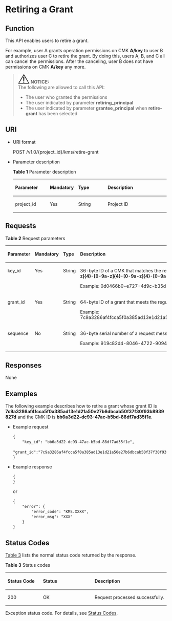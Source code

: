 # Retiring a Grant<a name="kms_02_0030"></a>

## Function<a name="en-us_topic_0112992299_section37533920154934"></a>

This API enables users to retire a grant.

For example, user A grants operation permissions on CMK  **A/key**  to user B and authorizes user C to retire the grant. By doing this, users A, B, and C all can cancel the permissions. After the canceling, user B does not have permissions on CMK  **A/key**  any more.

>![](public_sys-resources/icon-notice.gif) **NOTICE:**   
>The following are allowed to call this API:  
>-   The user who granted the permissions  
>-   The user indicated by parameter  **retiring\_principal**  
>-   The user indicated by parameter  **grantee\_principal**  when  **retire-grant**  has been selected  

## URI<a name="en-us_topic_0112992299_section37627629154934"></a>

-   URI format

    POST /v1.0/\{project\_id\}/kms/retire-grant

-   Parameter description

    **Table  1**  Parameter description

    <a name="en-us_topic_0112992299_table38759358154934"></a>
    <table><thead align="left"><tr id="en-us_topic_0112992299_row60644171154934"><th class="cellrowborder" valign="top" width="22.74%" id="mcps1.2.5.1.1"><p id="en-us_topic_0112992299_p13230838154934"><a name="en-us_topic_0112992299_p13230838154934"></a><a name="en-us_topic_0112992299_p13230838154934"></a><strong id="en-us_topic_0112992299_b842352706193134"><a name="en-us_topic_0112992299_b842352706193134"></a><a name="en-us_topic_0112992299_b842352706193134"></a>Parameter</strong></p>
    </th>
    <th class="cellrowborder" valign="top" width="16.919999999999998%" id="mcps1.2.5.1.2"><p id="en-us_topic_0112992299_p65064970154934"><a name="en-us_topic_0112992299_p65064970154934"></a><a name="en-us_topic_0112992299_p65064970154934"></a><strong id="en-us_topic_0112992299_b842352706193137"><a name="en-us_topic_0112992299_b842352706193137"></a><a name="en-us_topic_0112992299_b842352706193137"></a>Mandatory</strong></p>
    </th>
    <th class="cellrowborder" valign="top" width="19.55%" id="mcps1.2.5.1.3"><p id="en-us_topic_0112992299_p35771181154934"><a name="en-us_topic_0112992299_p35771181154934"></a><a name="en-us_topic_0112992299_p35771181154934"></a>Type</p>
    </th>
    <th class="cellrowborder" valign="top" width="40.79%" id="mcps1.2.5.1.4"><p id="en-us_topic_0112992299_p11784586154934"><a name="en-us_topic_0112992299_p11784586154934"></a><a name="en-us_topic_0112992299_p11784586154934"></a>Description</p>
    </th>
    </tr>
    </thead>
    <tbody><tr id="en-us_topic_0112992299_row15027399154934"><td class="cellrowborder" valign="top" width="22.74%" headers="mcps1.2.5.1.1 "><p id="en-us_topic_0112992299_p9259788154934"><a name="en-us_topic_0112992299_p9259788154934"></a><a name="en-us_topic_0112992299_p9259788154934"></a>project_id</p>
    </td>
    <td class="cellrowborder" valign="top" width="16.919999999999998%" headers="mcps1.2.5.1.2 "><p id="en-us_topic_0112992299_p11845378154934"><a name="en-us_topic_0112992299_p11845378154934"></a><a name="en-us_topic_0112992299_p11845378154934"></a>Yes</p>
    </td>
    <td class="cellrowborder" valign="top" width="19.55%" headers="mcps1.2.5.1.3 "><p id="en-us_topic_0112992299_p4386100291125"><a name="en-us_topic_0112992299_p4386100291125"></a><a name="en-us_topic_0112992299_p4386100291125"></a>String</p>
    </td>
    <td class="cellrowborder" valign="top" width="40.79%" headers="mcps1.2.5.1.4 "><p id="en-us_topic_0112992299_p5464351154934"><a name="en-us_topic_0112992299_p5464351154934"></a><a name="en-us_topic_0112992299_p5464351154934"></a>Project ID</p>
    </td>
    </tr>
    </tbody>
    </table>


## Requests<a name="en-us_topic_0112992299_section49179167154934"></a>

**Table  2**  Request parameters

<a name="en-us_topic_0112992299_table5096792154934"></a>
<table><thead align="left"><tr id="en-us_topic_0112992299_row37570371154934"><th class="cellrowborder" valign="top" width="17%" id="mcps1.2.5.1.1"><p id="en-us_topic_0112992299_p139128461453"><a name="en-us_topic_0112992299_p139128461453"></a><a name="en-us_topic_0112992299_p139128461453"></a><strong id="en-us_topic_0112992299_b851235169"><a name="en-us_topic_0112992299_b851235169"></a><a name="en-us_topic_0112992299_b851235169"></a>Parameter</strong></p>
</th>
<th class="cellrowborder" valign="top" width="16%" id="mcps1.2.5.1.2"><p id="en-us_topic_0112992299_p159121546174511"><a name="en-us_topic_0112992299_p159121546174511"></a><a name="en-us_topic_0112992299_p159121546174511"></a><strong id="en-us_topic_0112992299_b613549592"><a name="en-us_topic_0112992299_b613549592"></a><a name="en-us_topic_0112992299_b613549592"></a>Mandatory</strong></p>
</th>
<th class="cellrowborder" valign="top" width="17%" id="mcps1.2.5.1.3"><p id="en-us_topic_0112992299_p29121446134511"><a name="en-us_topic_0112992299_p29121446134511"></a><a name="en-us_topic_0112992299_p29121446134511"></a>Type</p>
</th>
<th class="cellrowborder" valign="top" width="50%" id="mcps1.2.5.1.4"><p id="en-us_topic_0112992299_p1291211466454"><a name="en-us_topic_0112992299_p1291211466454"></a><a name="en-us_topic_0112992299_p1291211466454"></a>Description</p>
</th>
</tr>
</thead>
<tbody><tr id="en-us_topic_0112992299_row3735252154934"><td class="cellrowborder" valign="top" width="17%" headers="mcps1.2.5.1.1 "><p id="en-us_topic_0112992299_p5492758715522"><a name="en-us_topic_0112992299_p5492758715522"></a><a name="en-us_topic_0112992299_p5492758715522"></a>key_id</p>
</td>
<td class="cellrowborder" valign="top" width="16%" headers="mcps1.2.5.1.2 "><p id="en-us_topic_0112992299_p530110015522"><a name="en-us_topic_0112992299_p530110015522"></a><a name="en-us_topic_0112992299_p530110015522"></a>Yes</p>
</td>
<td class="cellrowborder" valign="top" width="17%" headers="mcps1.2.5.1.3 "><p id="en-us_topic_0112992299_p448182811411"><a name="en-us_topic_0112992299_p448182811411"></a><a name="en-us_topic_0112992299_p448182811411"></a>String</p>
</td>
<td class="cellrowborder" valign="top" width="50%" headers="mcps1.2.5.1.4 "><p id="en-us_topic_0112992299_p2673593115522"><a name="en-us_topic_0112992299_p2673593115522"></a><a name="en-us_topic_0112992299_p2673593115522"></a>36-byte ID of a CMK that matches the regular expression <span class="parmvalue" id="en-us_topic_0112992299_parmvalue80435593163333"><a name="en-us_topic_0112992299_parmvalue80435593163333"></a><a name="en-us_topic_0112992299_parmvalue80435593163333"></a><b>^[0-9a-z]{8}-[0-9a-z]{4}-[0-9a-z]{4}-[0-9a-z]{4}-[0-9a-z]{12}$</b></span></p>
<p id="en-us_topic_0112992299_p5898392715522"><a name="en-us_topic_0112992299_p5898392715522"></a><a name="en-us_topic_0112992299_p5898392715522"></a>Example: 0d0466b0-e727-4d9c-b35d-f84bb474a37f</p>
</td>
</tr>
<tr id="en-us_topic_0112992299_row2233745154934"><td class="cellrowborder" valign="top" width="17%" headers="mcps1.2.5.1.1 "><p id="en-us_topic_0112992299_p3969076161826"><a name="en-us_topic_0112992299_p3969076161826"></a><a name="en-us_topic_0112992299_p3969076161826"></a>grant_id</p>
</td>
<td class="cellrowborder" valign="top" width="16%" headers="mcps1.2.5.1.2 "><p id="en-us_topic_0112992299_p2870774161826"><a name="en-us_topic_0112992299_p2870774161826"></a><a name="en-us_topic_0112992299_p2870774161826"></a>Yes</p>
</td>
<td class="cellrowborder" valign="top" width="17%" headers="mcps1.2.5.1.3 "><p id="en-us_topic_0112992299_p737103020418"><a name="en-us_topic_0112992299_p737103020418"></a><a name="en-us_topic_0112992299_p737103020418"></a>String</p>
</td>
<td class="cellrowborder" valign="top" width="50%" headers="mcps1.2.5.1.4 "><p id="en-us_topic_0112992299_p31206156161826"><a name="en-us_topic_0112992299_p31206156161826"></a><a name="en-us_topic_0112992299_p31206156161826"></a>64-byte ID of a grant that meets the regular expression <strong id="en-us_topic_0112992299_b842352706105044"><a name="en-us_topic_0112992299_b842352706105044"></a><a name="en-us_topic_0112992299_b842352706105044"></a>^[A-Fa-f0-9]{64}$</strong></p>
<p id="en-us_topic_0112992299_p7940591162038"><a name="en-us_topic_0112992299_p7940591162038"></a><a name="en-us_topic_0112992299_p7940591162038"></a>Example: 7c9a3286af4fcca5f0a385ad13e1d21a50e27b6dbcab50f37f30f93b8939827d</p>
</td>
</tr>
<tr id="en-us_topic_0112992299_row29452288162122"><td class="cellrowborder" valign="top" width="17%" headers="mcps1.2.5.1.1 "><p id="en-us_topic_0112992299_p45167875162120"><a name="en-us_topic_0112992299_p45167875162120"></a><a name="en-us_topic_0112992299_p45167875162120"></a>sequence</p>
</td>
<td class="cellrowborder" valign="top" width="16%" headers="mcps1.2.5.1.2 "><p id="en-us_topic_0112992299_p60798351162120"><a name="en-us_topic_0112992299_p60798351162120"></a><a name="en-us_topic_0112992299_p60798351162120"></a>No</p>
</td>
<td class="cellrowborder" valign="top" width="17%" headers="mcps1.2.5.1.3 "><p id="en-us_topic_0112992299_p82968323410"><a name="en-us_topic_0112992299_p82968323410"></a><a name="en-us_topic_0112992299_p82968323410"></a>String</p>
</td>
<td class="cellrowborder" valign="top" width="50%" headers="mcps1.2.5.1.4 "><p id="en-us_topic_0112992299_p25719365162120"><a name="en-us_topic_0112992299_p25719365162120"></a><a name="en-us_topic_0112992299_p25719365162120"></a>36-byte serial number of a request message</p>
<p id="en-us_topic_0112992299_p30147697162120"><a name="en-us_topic_0112992299_p30147697162120"></a><a name="en-us_topic_0112992299_p30147697162120"></a>Example: 919c82d4-8046-4722-9094-35c3c6524cff</p>
</td>
</tr>
</tbody>
</table>

## Responses<a name="en-us_topic_0112992299_section35819930154934"></a>

None

## Examples<a name="en-us_topic_0112992299_section552734918116"></a>

The following example describes how to retire a grant whose grant ID is  **7c9a3286af4fcca5f0a385ad13e1d21a50e27b6dbcab50f37f30f93b8939827d**  and the CMK ID is  **bb6a3d22-dc93-47ac-b5bd-88df7ad35f1e**.

-   Example request

    ```
    {      
        "key_id": "bb6a3d22-dc93-47ac-b5bd-88df7ad35f1e",
        "grant_id":"7c9a3286af4fcca5f0a385ad13e1d21a50e27b6dbcab50f37f30f93b8939827d"
    }
    ```

-   Example response

    ```
    {
    }
    ```

    or

    ```
    {
        "error": {
            "error_code": "KMS.XXXX",
            "error_msg": "XXX"
        }
    }
    ```


## Status Codes<a name="en-us_topic_0112992299_section3454223421"></a>

[Table 3](#en-us_topic_0112992299_en-us_topic_0112992294_en-us_topic_0079615001_table20596071)  lists the normal status code returned by the response.

**Table  3**  Status codes

<a name="en-us_topic_0112992299_en-us_topic_0112992294_en-us_topic_0079615001_table20596071"></a>
<table><thead align="left"><tr id="en-us_topic_0112992299_en-us_topic_0112992294_en-us_topic_0079615001_row9746163"><th class="cellrowborder" valign="top" width="22%" id="mcps1.2.4.1.1"><p id="en-us_topic_0112992299_en-us_topic_0112992294_p57545694203043"><a name="en-us_topic_0112992299_en-us_topic_0112992294_p57545694203043"></a><a name="en-us_topic_0112992299_en-us_topic_0112992294_p57545694203043"></a>Status Code</p>
</th>
<th class="cellrowborder" valign="top" width="32%" id="mcps1.2.4.1.2"><p id="en-us_topic_0112992299_en-us_topic_0112992294_p4531342288"><a name="en-us_topic_0112992299_en-us_topic_0112992294_p4531342288"></a><a name="en-us_topic_0112992299_en-us_topic_0112992294_p4531342288"></a>Status</p>
</th>
<th class="cellrowborder" valign="top" width="46%" id="mcps1.2.4.1.3"><p id="en-us_topic_0112992299_en-us_topic_0112992294_p30689603203043"><a name="en-us_topic_0112992299_en-us_topic_0112992294_p30689603203043"></a><a name="en-us_topic_0112992299_en-us_topic_0112992294_p30689603203043"></a>Description</p>
</th>
</tr>
</thead>
<tbody><tr id="en-us_topic_0112992299_en-us_topic_0112992294_en-us_topic_0079615001_row48621261"><td class="cellrowborder" valign="top" width="22%" headers="mcps1.2.4.1.1 "><p id="en-us_topic_0112992299_en-us_topic_0112992294_en-us_topic_0079615001_p46008046"><a name="en-us_topic_0112992299_en-us_topic_0112992294_en-us_topic_0079615001_p46008046"></a><a name="en-us_topic_0112992299_en-us_topic_0112992294_en-us_topic_0079615001_p46008046"></a>200</p>
</td>
<td class="cellrowborder" valign="top" width="32%" headers="mcps1.2.4.1.2 "><p id="en-us_topic_0112992299_en-us_topic_0112992294_p7538425819"><a name="en-us_topic_0112992299_en-us_topic_0112992294_p7538425819"></a><a name="en-us_topic_0112992299_en-us_topic_0112992294_p7538425819"></a>OK</p>
</td>
<td class="cellrowborder" valign="top" width="46%" headers="mcps1.2.4.1.3 "><p id="en-us_topic_0112992299_en-us_topic_0112992294_p1885682315512"><a name="en-us_topic_0112992299_en-us_topic_0112992294_p1885682315512"></a><a name="en-us_topic_0112992299_en-us_topic_0112992294_p1885682315512"></a>Request processed successfully.</p>
</td>
</tr>
</tbody>
</table>

Exception status code. For details, see  [Status Codes](status-codes.md#kms_02_0301).

